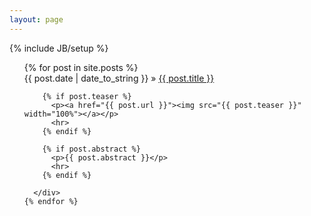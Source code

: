 ```yaml
---
layout: page
---
```


{% include JB/setup %}
<ul class="posts">
    {% for post in site.posts %}
      <div>
        <span>{{ post.date | date_to_string }}</span> &raquo; <a href="{{ BASE_PATH }}{{ post.url }}">{{ post.title }}</a>

        {% if post.teaser %}
          <p><a href="{{ post.url }}"><img src="{{ post.teaser }}" width="100%"></a></p>
          <hr>
        {% endif %}

        {% if post.abstract %}
          <p>{{ post.abstract }}</p>
          <hr>
        {% endif %}

      </div>
    {% endfor %}

</ul>
